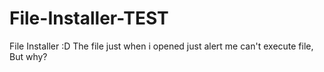 # File-Installer-TEST
File Installer :D
The file just when i opened just alert me can't execute file, But why?
